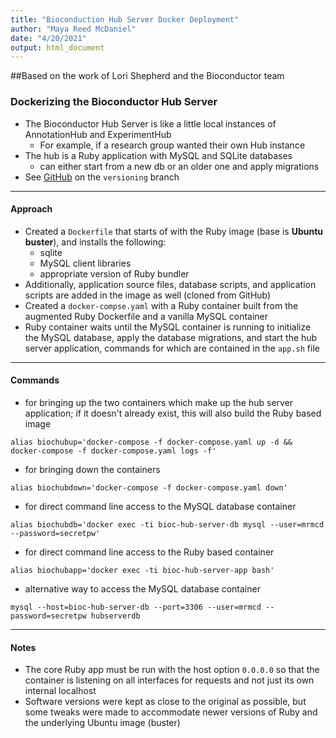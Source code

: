 ```yaml
---
title: "Bioconduction Hub Server Docker Deployment"
author: "Maya Reed McDaniel"
date: "4/20/2021"
output: html_document
---
```

##Based on the work of Lori Shepherd and the Bioconductor team

### Dockerizing the Bioconductor Hub Server
- The Bioconductor Hub Server is like a little local instances of AnnotationHub
and ExperimentHub
    - For example, if a research group wanted their own Hub instance
- The hub is a Ruby application with MySQL and SQLite databases
    - can either start from a new db or an older one and apply migrations
- See [GitHub](https://github.com/Bioconductor/BiocHubServer/tree/versioning)
on the `versioning` branch

---
#### Approach
- Created a `Dockerfile` that starts of with the Ruby image
(base is **Ubuntu buster**), and installs the following:
    - sqlite
    - MySQL client libraries
    - appropriate version of Ruby bundler
- Additionally, application source files, database scripts, and application scripts
are added in the image as well (cloned from GitHub)
- Created a `docker-compse.yaml` with a Ruby container built from the augmented
Ruby Dockerfile and a vanilla MySQL container
- Ruby container waits until the MySQL container is running to initialize the
MySQL database, apply the database migrations, and start the hub server
application, commands for which are contained in the `app.sh` file

---
#### Commands
- for bringing up the two containers which make up the hub server application;
if it doesn't already exist, this will also build the Ruby based image
```
alias biochubup='docker-compose -f docker-compose.yaml up -d && docker-compose -f docker-compose.yaml logs -f'
```

- for bringing down the containers
```
alias biochubdown='docker-compose -f docker-compose.yaml down'
```

- for direct command line access to the MySQL database container
```
alias biochubdb='docker exec -ti bioc-hub-server-db mysql --user=mrmcd --password=secretpw'
```

- for direct command line access to the Ruby based container
```
alias biochubapp='docker exec -ti bioc-hub-server-app bash'
```

- alternative way to access the MySQL database container
```
mysql --host=bioc-hub-server-db --port=3306 --user=mrmcd --password=secretpw hubserverdb
```

---
#### Notes
- The core Ruby app must be run with the host option `0.0.0.0` so that the
container is listening on all interfaces for requests and not just its own
internal localhost
- Software versions were kept as close to the original as possible, but some
tweaks were made to accommodate newer versions of Ruby and the underlying
Ubuntu image (buster)
